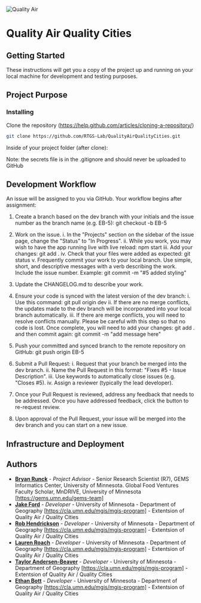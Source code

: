 ![Quality Air](https://user-images.githubusercontent.com/97995925/218176153-ea0d42e6-e4de-4d34-b0af-da9c8b23b82a.png)

# Quality Air Quality Cities

## Getting Started
These instructions will get you a copy of the project up and running on your local machine for development and testing purposes. 

## Project Purpose

### Installing

Clone the repository (https://help.github.com/articles/cloning-a-repository/)

```bash
git clone https://github.com/RTGS-Lab/QualityAirQualityCities.git
```
Inside of your project folder (after clone):

Note: the secrets file is in the .gitignore and should never be uploaded to GitHub

## Development Workflow
An issue will be assigned to you via GitHub. Your workflow begins after assignment:
1.	Create a branch based on the dev branch with your initials and the issue number as the branch name (e.g. EB-5): git checkout -b EB-5

2.	Work on the issue.
i.	In the "Projects" section on the sidebar of the issue page, change the "Status" to "In Progress".
ii.	While you work, you may wish to have the app running live with live reload: npm start
iii.	Add your changes: git add .
iv.	Check that your files were added as expected: git status
v.	Frequently commit your work to your local branch. Use simple, short, and descriptive messages with a verb describing the work. Include the issue number. Example: git commit -m "#5 added styling"
3.	Update the CHANGELOG.md to describe your work.
4.	Ensure your code is synced with the latest version of the dev branch:
i.	Use this command: git pull origin dev
ii.	If there are no merge conflicts, the updates made to the dev branch will be incorporated into your local branch automatically.
iii.	If there are merge conflicts, you will need to resolve conflicts manually. Please be careful with this step so that no code is lost. Once complete, you will need to add your changes: git add . and then commit again: git commit -m "add message here"
5.	Push your committed and synced branch to the remote repository on GitHub: git push origin EB-5
6.	Submit a Pull Request:
i.	Request that your branch be merged into the dev branch.
ii.	Name the Pull Request in this format: "Fixes #5 - Issue Description".
iii.	Use keywords to automatically close issues (e.g. "Closes #5).
iv.	Assign a reviewer (typically the lead developer).
7.	Once your Pull Request is reviewed, address any feedback that needs to be addressed. Once you have addressed feedback, click the button to re-request review.
8.	Upon approval of the Pull Request, your issue will be merged into the dev branch and you can start on a new issue.




## Infrastructure and Deployment

## Authors
* **[Bryan Runck](https://cla.umn.edu/about/directory/profile/runck014)**  - *Project Advisor* - Senior Research Scientist (R7), GEMS Informatics Center, University of Minnesota. Global Food Ventures Faculty Scholar, MnDRIVE, University of Minnesota [https://gems.umn.edu/gems-team]
* **[Jake Ford](https://cla.umn.edu/mgis/people/graduate-students)**  - *Developer* - University of Minnesota - Department of Geography [https://cla.umn.edu/mgis/mgis-program] - Extentsion of Quality Air / Quality Cities
* **[Rob Hendrickson](https://cla.umn.edu/mgis/people/graduate-students)**   - *Developer* - University of Minnesota - Department of Geography [https://cla.umn.edu/mgis/mgis-program] - Extentsion of Quality Air / Quality Cities
* **[Lauren Roach](https://cla.umn.edu/mgis/people/graduate-students)**   - *Developer* - University of Minnesota - Department of Geography [https://cla.umn.edu/mgis/mgis-program] - Extentsion of Quality Air / Quality Cities
* **[Taylor Andersen-Beaver](https://cla.umn.edu/mgis/people/graduate-students)**   - *Developer* - University of Minnesota - Department of Geography [https://cla.umn.edu/mgis/mgis-program] - Extentsion of Quality Air / Quality Cities
* **[Ethan Bott](https://cla.umn.edu/mgis/people/graduate-students)**   - *Developer* - University of Minnesota - Department of Geography [https://cla.umn.edu/mgis/mgis-program] - Extentsion of Quality Air / Quality Cities

